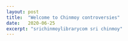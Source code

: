 ```yaml
---
layout: post
title:  "Welcome to Chinmoy controversies"
date:   2020-06-25
excerpt: "srichinmoylibrarycom sri chinmoy"
---
```

